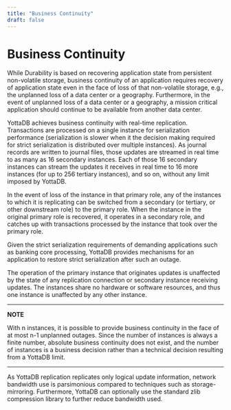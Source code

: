 ```yaml
---
title: "Business Continuity"
draft: false
---
```


# Business Continuity

While Durability is based on recovering application state from persistent non-volatile storage, business continuity of an application requires recovery of application state even in the face of loss of that non-volatile storage, e.g., the unplanned loss of a data center or a geography. Furthermore, in the event of unplanned loss of a data center or a geography, a mission critical application should continue to be available from another data center.

YottaDB achieves business continuity with real-time replication. Transactions are processed on a single instance for serialization performance (serialization is slower when it the decision making required for strict serialization is distributed over multiple instances). As journal records are written to journal files, those updates are streamed in real time to as many as 16 secondary instances. Each of those 16 secondary instances can stream the updates it receives in real time to 16 more instances (for up to 256 tertiary instances), and so on, without any limit imposed by YottaDB.

In the event of loss of the instance in that primary role, any of the instances to which it is replicating can be switched from a secondary (or tertiary, or other downstream role) to the primary role. When the instance in the original primary role is recovered, it operates in a secondary role, and catches up with transactions processed by the instance that took over the primary role.

Given the strict serialization requirements of demanding applications such as banking core processing, YottaDB provides mechanisms for an application to restore strict serialization after such an outage.

The operation of the primary instance that originates updates is unaffected by the state of any replication connection or secondary instance receiving updates. The instances share no hardware or software resources, and thus one instance is unaffected by any other instance.

---
**NOTE**

With n instances, it is possible to provide business continuity in the face of at most n-1 unplanned outages. Since the number of instances is always a finite number, absolute business continuity does not exist, and the number of instances is a business decision rather than a technical decision resulting from a YottaDB limit.

---

As YottaDB replication replicates only logical update information, network bandwidth use is parsimonious compared to techniques such as storage-mirroring. Furthermore, YottaDB can optionally use the standard zlib compression library to further reduce bandwidth used.
